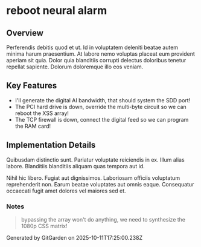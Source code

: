 # reboot neural alarm

## Overview
Perferendis debitis quod et ut. Id in voluptatem deleniti beatae autem minima harum praesentium. At labore nemo voluptas placeat eum provident aperiam sit quia. Dolor quia blanditiis corrupti delectus doloribus tenetur repellat sapiente. Dolorum doloremque illo eos veniam.

## Key Features
- I'll generate the digital AI bandwidth, that should system the SDD port!
- The PCI hard drive is down, override the multi-byte circuit so we can reboot the XSS array!
- The TCP firewall is down, connect the digital feed so we can program the RAM card!

## Implementation Details
Quibusdam distinctio sunt. Pariatur voluptate reiciendis in ex. Illum alias labore. Blanditiis blanditiis aliquam quas tempora aut id.
 Nihil hic libero. Fugiat aut dignissimos. Laboriosam officiis voluptatum reprehenderit non. Earum beatae voluptates aut omnis eaque. Consequatur occaecati fugit amet dolores vel maiores sed et.

### Notes
> bypassing the array won't do anything, we need to synthesize the 1080p CSS matrix!

Generated by GitGarden on 2025-10-11T17:25:00.238Z